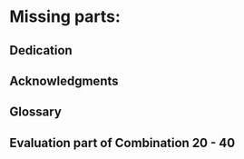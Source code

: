 # Missing parts:

## Dedication

## Acknowledgments

## Glossary

## Evaluation part of Combination 20 - 40
